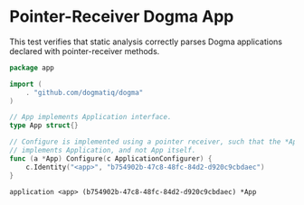 # Pointer-Receiver Dogma App

This test verifies that static analysis correctly parses Dogma applications
declared with pointer-receiver methods.

```go au:input
package app

import (
	. "github.com/dogmatiq/dogma"
)

// App implements Application interface.
type App struct{}

// Configure is implemented using a pointer receiver, such that the *App
// implements Application, and not App itself.
func (a *App) Configure(c ApplicationConfigurer) {
	c.Identity("<app>", "b754902b-47c8-48fc-84d2-d920c9cbdaec")
}
```

```au:output
application <app> (b754902b-47c8-48fc-84d2-d920c9cbdaec) *App
```
